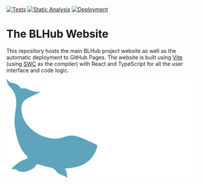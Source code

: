 [![Tests](https://github.com/TDDD96-G11-BLHub/website/actions/workflows/test.yml/badge.svg)](https://github.com/TDDD96-G11-BLHub/website/actions/workflows/test.yml)
[![Static Analysis](https://github.com/TDDD96-G11-BLHub/website/actions/workflows/lint.yml/badge.svg)](https://github.com/TDDD96-G11-BLHub/website/actions/workflows/lint.yml)
[![Deployment](https://github.com/TDDD96-G11-BLHub/website/actions/workflows/deploy.yml/badge.svg)](https://github.com/TDDD96-G11-BLHub/website/actions/workflows/deploy.yml)

# The BLHub Website

This repository hosts the main BLHub project website as well as the automatic deployment to GitHub Pages.
The website is built using [Vite](https://vitejs.dev/) (using [SWC](https://swc.rs/) as the compiler) with React and TypeScript for all the user interface and code logic.

![](src/assets/blhub-logo.svg)

